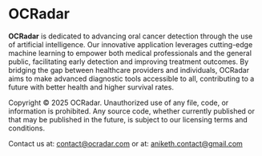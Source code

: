 # OCRadar

**OCRadar** is dedicated to advancing oral cancer detection through the use of artificial intelligence. Our innovative application leverages cutting-edge machine learning to empower both medical professionals and the general public, facilitating early detection and improving treatment outcomes. By bridging the gap between healthcare providers and individuals, OCRadar aims to make advanced diagnostic tools accessible to all, contributing to a future with better health and higher survival rates.

Copyright © 2025 OCRadar. Unauthorized use of any file, code, or information is prohibited. Any source code, whether currently published or that may be published in the future, is subject to our licensing terms and conditions.

Contact us at:
[contact@ocradar.com](mailto:contact@ocradar.com)
or at:
[aniketh.contact@gmail.com](mailto:aniketh.contact@gmail.com)
